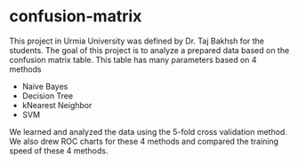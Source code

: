 # confusion-matrix
This project in Urmia University was defined by Dr. Taj Bakhsh for the students. The goal of this project is to analyze a prepared data based on the confusion matrix table. This table has many parameters based on 4 methods

- Naive Bayes
- Decision Tree
- kNearest Neighbor
- SVM
  
We learned and analyzed the data using the 5-fold cross validation method. We also drew ROC charts for these 4 methods and compared the training speed of these 4 methods.
